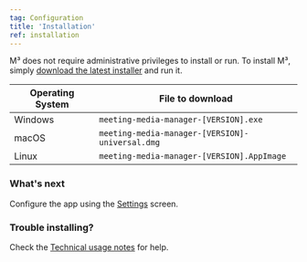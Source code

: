 ```yaml
---
tag: Configuration
title: 'Installation'
ref: installation
---
```


M³ does not require administrative privileges to install or run. To install M³, simply [download the latest installer]({{site.github}}/releases/latest) and run it.

| Operating System | File to download |
| ---------------- | ---------------- |
| Windows | `meeting-media-manager-[VERSION].exe` |
| macOS | `meeting-media-manager-[VERSION]-universal.dmg` |
| Linux | `meeting-media-manager-[VERSION].AppImage` |

### What's next

Configure the app using the [Settings](en/#installation) screen.

### Trouble installing?

Check the [Technical usage notes](en/#usage-notes) for help.
